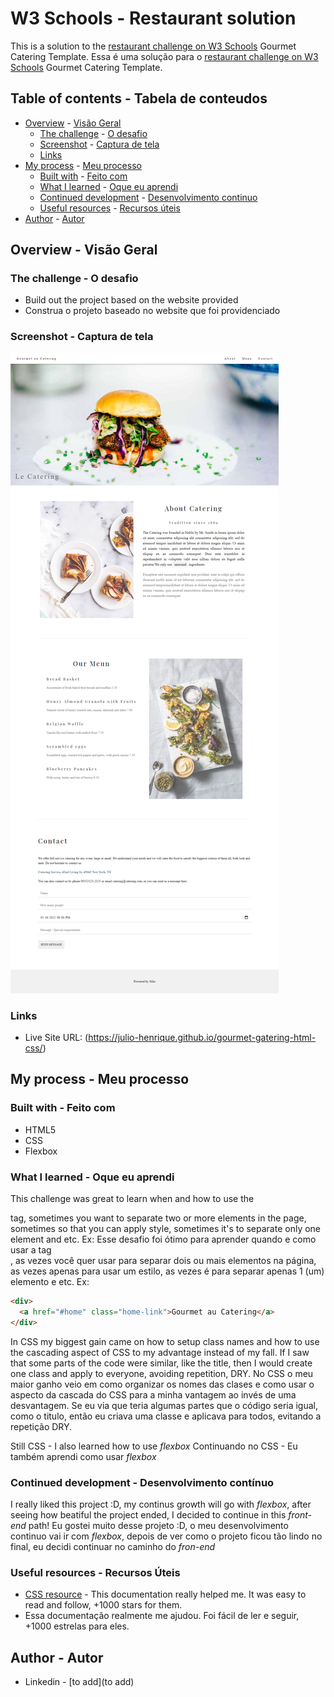 # W3 Schools - Restaurant solution
This is a solution to the [restaurant challenge on W3 Schools](https://www.w3schools.com/w3css/w3css_templates.asp) Gourmet Catering Template.
Essa é uma solução para o [restaurant challenge on W3 Schools](https://www.w3schools.com/w3css/w3css_templates.asp) Gourmet Catering Template.

## Table of contents  -   Tabela de conteudos
- [Overview](#overview)   -   [Visão Geral](#visão-geral)
  - [The challenge](#the-challenge)   -   [O desafio](#o-desafio) 
  - [Screenshot](#screenshot) - [Captura de tela](#captura-de-tela) 
  - [Links](#links)
- [My process](#my-process)   -   [Meu processo](#meu-processo)
  - [Built with](#built-with)   -   [Feito com](#feito-com)
  - [What I learned](#what-i-learned)   -   [Oque eu aprendi](#oque-eu-aprendi)
  - [Continued development](#continued-development)   -   [Desenvolvimento continuo](#desenvolvimento-continuo)
  - [Useful resources](#useful-resources)   -   [Recursos úteis](#recursos-úteis)
- [Author](#author)   -   [Autor](#autor)

## Overview   -   Visão Geral



### The challenge   -   O desafio
- Build out the project based on the website provided
- Construa o projeto baseado no website que foi providenciado

### Screenshot   -   Captura de tela
<img src="full-website.png" alt="screeshot of the full website" />


### Links
- Live Site URL: (https://julio-henrique.github.io/gourmet-gatering-html-css/)


## My process   -   Meu processo



### Built with  - Feito com
- HTML5 
- CSS
- Flexbox


### What I learned  -   Oque eu aprendi
This challenge was great to learn when and how to use the <div> tag, sometimes you want to separate two or more elements in the page, sometimes so that you can apply style, sometimes it's to separate only one element and etc. Ex:
Esse desafio foi ótimo para aprender quando e como usar a tag <div>, as vezes você quer usar para separar dois ou mais elementos na página, as vezes apenas para usar um estilo, as vezes é para separar apenas 1 (um) elemento e etc. Ex:
```html
<div>
  <a href="#home" class="home-link">Gourmet au Catering</a>
</div>
```

In CSS my biggest gain came on how to setup class names and how to use the cascading aspect of CSS to my advantage instead of my fall.
If I saw that some parts of the code were similar, like the title, then I would create one class and apply to everyone, avoiding repetition, DRY.
No CSS o meu maior ganho veio em como organizar os nomes das clases e como usar o aspecto da cascada do CSS para a minha vantagem ao invés de uma desvantagem.
Se eu via que teria algumas partes que o código seria igual, como o titulo, então eu criava uma classe e aplicava para todos, evitando a repetição DRY.

Still CSS - I also learned how to use *flexbox*
Continuando no CSS - Eu também aprendi como usar *flexbox*


### Continued development   -   Desenvolvimento contínuo
I really liked this project :D, my continus growth will go with *flexbox*, after seeing how beatiful the project ended, I decided to continue in this *front-end* path!
Eu gostei muito desse projeto :D, o meu desenvolvimento continuo vai ir com *flexbox*, depois de ver como o projeto ficou tão lindo no final, eu decidi continuar no caminho do *fron-end*


### Useful resources  -   Recursos Úteis
- [CSS resource](https://www.w3schools.com/css/default.asp) - This documentation really helped me. It was easy to read and follow, +1000 stars for them.
- Essa documentação realmente me ajudou. Foi fácil de ler e seguir, +1000 estrelas para eles.


## Author   -   Autor
- Linkedin - [to add](to add)
